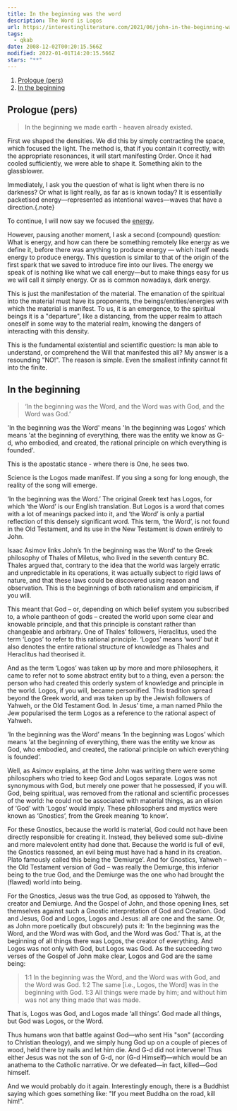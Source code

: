 ```yaml
---
title: In the beginning was the word
description: The Word is Logos 
url: https://interestingliterature.com/2021/06/john-in-the-beginning-was-the-word-with-god-analysis-meaning/?utm_source=rss&utm_medium=rss&utm_campaign=john-in-the-beginning-was-the-word-with-god-analysis-meaning
tags:
  - qkab
date: 2008-12-02T00:20:15.566Z
modified: 2022-01-01T14:20:15.566Z
stars: "**"
---
```


1. [Prologue (pers)](#prologue-pers)
2. [In the beginning](#in-the-beginning)

## Prologue (pers)

> In the beginning we made earth - heaven already existed.

First we shaped the densities. We did this by simply contracting the space, which focused the light. The method is, that if you contain it correctly, with the appropriate resonances, it will start manifesting Order. Once it had cooled sufficiently, we were able to shape it. Something akin to the glassblower.

Immediately, I ask you the question of what is light when there is no darkness? Or what is light really, as far as is known today? It is essentially packetised energy&mdash;represented as intentional waves&mdash;waves that have a direction.{.note}

To continue, I will now say we focused the [energy](/posts/qkab/energy/index.html#energy).

However, pausing another moment, I ask a second (compound) question: What is energy, and how can there be something remotely like energy as we define it, before there was anything to produce energy &mdash; which itself needs energy to produce energy. This question is similar to that of the origin of the first spark that we saved to introduce fire into our lives. The energy we speak of is nothing like what we call energy&mdash;but to make things easy for us we will call it simply energy. Or as is common nowadays, dark energy.

This is just the manifestation of the material. The emanation of the spiritual into the material must have its proponents, the beings/entities/energies with which the material is manifest. To us, it is an emergence, to the spiritual beings it is a "departure", like a distancing, from the upper realm to attach oneself in some way to the material realm, knowing the dangers of interacting with this density.

This is the fundamental existential and scientific question: Is man able to understand, or comprehend the Will that manifested this all? My answer is a resounding "NO!". The reason is simple. Even the smallest infinity cannot fit into the finite.

## In the beginning

> ‘In the beginning was the Word, and the Word was with God, and the Word was God.’

'In the beginning was the Word' means 'In the beginning was Logos' which means 'at the beginning of everything, there was the entity we know as G-d, who embodied, and created, the rational principle on which everything is founded'.

This is the apostatic stance - where there is One, he sees two.

Science is the Logos made manifest. If you sing a song for long enough, the reality of the song will emerge.

‘In the beginning was the Word.’ The original Greek text has Logos, for which ‘the Word’ is our English translation. But Logos is a word that comes with a lot of meanings packed into it, and ‘the Word’ is only a partial reflection of this densely significant word. This term, ‘the Word’, is not found in the Old Testament, and its use in the New Testament is down entirely to John.

Isaac Asimov links John’s ‘In the beginning was the Word’ to the Greek philosophy of Thales of Miletus, who lived in the seventh century BC. Thales argued that, contrary to the idea that the world was largely erratic and unpredictable in its operations, it was actually subject to rigid laws of nature, and that these laws could be discovered using reason and observation. This is the beginnings of both rationalism and empiricism, if you will.

This meant that God – or, depending on which belief system you subscribed to, a whole pantheon of gods – created the world upon some clear and knowable principle, and that this principle is constant rather than changeable and arbitrary. One of Thales’ followers, Heraclitus, used the term ‘Logos’ to refer to this rational principle. ‘Logos’ means ‘word’ but it also denotes the entire rational structure of knowledge as Thales and Heraclitus had theorised it.

And as the term ‘Logos’ was taken up by more and more philosophers, it came to refer not to some abstract entity but to a thing, even a person: the person who had created this orderly system of knowledge and principle in the world. Logos, if you will, became personified. This tradition spread beyond the Greek world, and was taken up by the Jewish followers of Yahweh, or the Old Testament God. In Jesus’ time, a man named Philo the Jew popularised the term Logos as a reference to the rational aspect of Yahweh.

‘In the beginning was the Word’ means ‘In the beginning was Logos’ which means ‘at the beginning of everything, there was the entity we know as God, who embodied, and created, the rational principle on which everything is founded’.

Well, as Asimov explains, at the time John was writing there were some philosophers who tried to keep God and Logos separate. Logos was not synonymous with God, but merely one power that he possessed, if you will. God, being spiritual, was removed from the rational and scientific processes of the world: he could not be associated with material things, as an elision of ‘God’ with ‘Logos’ would imply. These philosophers and mystics were known as ‘Gnostics’, from the Greek meaning ‘to know’.

For these Gnostics, because the world is material, God could not have been directly responsible for creating it. Instead, they believed some sub-divine and more malevolent entity had done that. Because the world is full of evil, the Gnostics reasoned, an evil being must have had a hand in its creation. Plato famously called this being the ‘Demiurge’. And for Gnostics, Yahweh – the Old Testament version of God – was really the Demiurge, this inferior being to the true God, and the Demiurge was the one who had brought the (flawed) world into being.

For the Gnostics, Jesus was the true God, as opposed to Yahweh, the creator and Demiurge. And the Gospel of John, and those opening lines, set themselves against such a Gnostic interpretation of God and Creation. God and Jesus, God and Logos, Logos and Jesus: all are one and the same. Or, as John more poetically (but obscurely) puts it: ‘In the beginning was the Word, and the Word was with God, and the Word was God.’ That is, at the beginning of all things there was Logos, the creator of everything. And Logos was not only with God, but Logos was God. As the succeeding two verses of the Gospel of John make clear, Logos and God are the same being:

>1:1 In the beginning was the Word, and the Word was with God, and the Word was God.
>1:2 The same [i.e., Logos, the Word] was in the beginning with God.
>1:3 All things were made by him; and without him was not any thing made that was made.

That is, Logos was God, and Logos made ‘all things’. God made all things, but God was Logos, or the Word.

Thus humans won that battle against God&mdash;who sent His "son" (according to Christian theology), and we simply hung God up on a couple of pieces of wood, held there by nails and let him die. And G-d did not intervene! Thus either Jesus was not the son of G-d, nor (G-d Himself)&mdash;which would be an anathema to the Catholic narrative. Or we defeated&mdash;in fact, killed&mdash;God himself.

And we would probably do it again. Interestingly enough, there is a Buddhist saying which goes something like: "If you meet Buddha on the road, kill him!".
